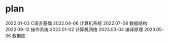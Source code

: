 # plan
2022.01-03
C语言基础
2022.04-06
计算机系统
2022.07-08
数据结构
2022.09-12
操作系统
2023.01-02
计算机网络
2023.03-04
编译原理
2023.05-06
数据库

